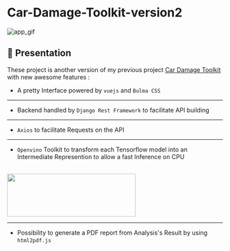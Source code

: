 # Car-Damage-Toolkit-version2 
![app_gif](cardamage.gif)

## :scroll: Presentation
These project is another version of my previous project [Car Damage Toolkit](https://github.com/LiganiumInc/Car-Damage-Toolkit) with new awesome features :<br>
* A pretty Interface powered by `vuejs`  and `Bulma CSS` 
---
* Backend handled by `Django Rest Framework` to facilitate API building
---
* `Axios` to facilitate Requests on the API
---
* `Openvino`  Toolkit to transform each Tensorflow model into an Intermediate Represention  to allow a fast Inference on CPU <br><br>
<img src="https://user-images.githubusercontent.com/15709723/127779167-9d33dcc6-9001-4d74-a089-8248310092fe.png"  width="300" height="100">

---

* Possibility to generate a PDF report from Analysis's Result by using `html2pdf.js`

